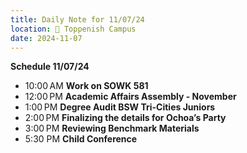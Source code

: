 ```yaml
---
title: Daily Note for 11/07/24
location: 🏫 Toppenish Campus
date: 2024-11-07
---
```

**Schedule 11/07/24**

- 10:00 AM **Work on SOWK 581** 
- 12:00 PM **Academic Affairs Assembly - November**
- 1:00 PM **Degree Audit BSW Tri-Cities Juniors**
- 2:00 PM **Finalizing the details for Ochoa’s Party**
- 3:00 PM **Reviewing Benchmark Materials**
- 5:30 PM **Child Conference**

 